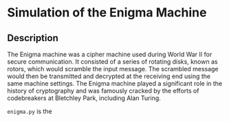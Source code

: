 # Simulation of the Enigma Machine

## Description
The Enigma machine was a cipher machine used during World War II for secure communication. It consisted of a series of rotating disks, known as rotors, which would scramble the input message. The scrambled message would then be transmitted and decrypted at the receiving end using the same machine settings. The Enigma machine played a significant role in the history of cryptography and was famously cracked by the efforts of codebreakers at Bletchley Park, including Alan Turing.

`enigma.py` is the 

